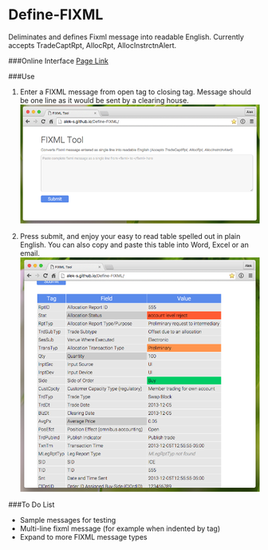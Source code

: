 # Define-FIXML
Deliminates and defines Fixml message into readable English. Currently accepts TradeCaptRpt, AllocRpt, AllocInstrctnAlert.

###Online Interface
[Page Link](http://alek-s.github.io/Define-FIXML/)


###Use
1. Enter a FIXML message from open tag to closing tag. Message should be one line as it would be sent by a clearing house.
![Form](./formscreenshot.png)

2. Press submit, and enjoy your easy to read table spelled out in plain English. You can also copy and paste this table into Word, Excel or an email.
![Table](./screenshot.png)



###To Do List
* Sample messages for testing
* Multi-line fixml message (for example when indented by tag)
* Expand to more FIXML message types
